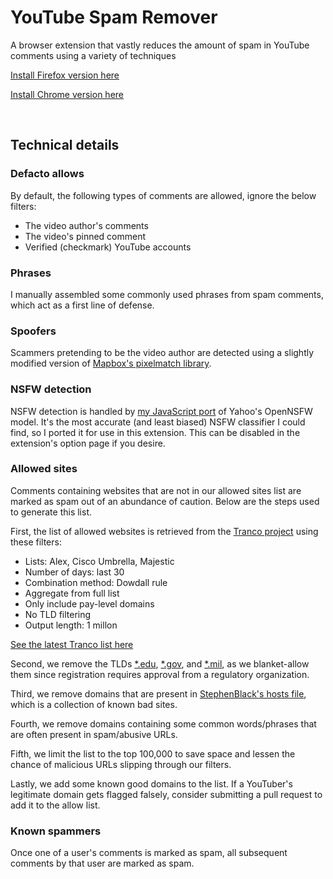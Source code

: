 # YouTube Spam Remover
 A browser extension that vastly reduces the amount of spam in YouTube comments using a variety of techniques

[Install Firefox version here](https://addons.mozilla.org/en-US/firefox/addon/youtube-spam-remover/)

[Install Chrome version here](https://chrome.google.com/webstore/detail/youtube-spam-remover/gmlbmlpbijkhcdhfaaimaehgjfjccffd)

<br>

## Technical details

### Defacto allows
By default, the following types of comments are allowed, ignore the below filters:
 - The video author's comments
 - The video's pinned comment
 - Verified (checkmark) YouTube accounts

### Phrases
I manually assembled some commonly used phrases from spam comments, which act as a first line of defense.

### Spoofers
Scammers pretending to be the video author are detected using a slightly modified version of [Mapbox's pixelmatch library](https://github.com/mapbox/pixelmatch).

### NSFW detection
NSFW detection is handled by [my JavaScript port](https://github.com/lukepfjo/OpenNSFW.js) of Yahoo's OpenNSFW model. It's the most accurate (and least biased) NSFW classifier I could find, so I ported it for use in this extension. This can be disabled in the extension's option page if you desire.

### Allowed sites
Comments containing websites that are not in our allowed sites list are marked as spam out of an abundance of caution. Below are the steps used to generate this list.

First, the list of allowed websites is retrieved from the [Tranco project](https://tranco-list.eu/) using these filters:
 - Lists: Alex, Cisco Umbrella, Majestic
 - Number of days: last 30
 - Combination method: Dowdall rule
 - Aggregate from full list
 - Only include pay-level domains
 - No TLD filtering
 - Output length: 1 millon

 [See the latest Tranco list here](https://tranco-list.eu/list/GZ8VK/1000000)

Second, we remove the TLDs [*.edu](https://icannwiki.org/.edu), [*.gov](https://icannwiki.org/.gov), and [*.mil](https://icannwiki.org/.mil), as we blanket-allow them since registration requires approval from a regulatory organization.

Third, we remove domains that are present in [StephenBlack's hosts file](https://github.com/StevenBlack/hosts), which is a collection of known bad sites.

Fourth, we remove domains containing some common words/phrases that are often present in spam/abusive URLs.

Fifth, we limit the list to the top 100,000 to save space and lessen the chance of malicious URLs slipping through our filters.

Lastly, we add some known good domains to the list. If a YouTuber's legitimate domain gets flagged falsely, consider submitting a pull request to add it to the allow list.

### Known spammers
Once one of a user's comments is marked as spam, all subsequent comments by that user are marked as spam.
